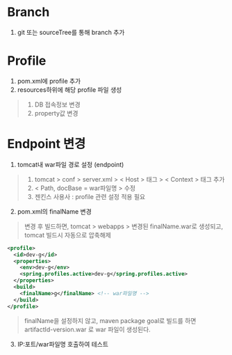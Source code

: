 # Branch
1. git 또는 sourceTree를 통해 branch 추가

# Profile
1. pom.xml에 profile 추가
2. resources하위에 해당 profile 파일 생성
> 1. DB 접속정보 변경
> 2. property값 변경

# Endpoint 변경
1. tomcat내 war파일 경로 설정 (endpoint)
> 1. tomcat > conf > server.xml > < Host > 태그 > < Context > 태그 추가
> 2. < Path, docBase = war파일명 > 수정
> 3. 젠킨스 사용사 : profile 관련 설정 적용 필요 

2. pom.xml의 finalName 변경
> 변경 후 빌드하면, tomcat > webapps > 변경된 finalName.war로 생성되고, tomcat 빌드시 자동으로 압축해제
```xml
<profile>
  <id>dev-g</id>
  <properties>
    <env>dev-g</env>
    <spring.profiles.active>dev-g</spring.profiles.active>
  </properties>
  <build>
    <finalName>g</finalName> <!-- war파일명 -->
  </build>
</profile>
```
> finalName을 설정하지 않고, maven package goal로 빌드를 하면 artifactId-version.war 로 war 파일이 생성된다.

3. IP:포트/war파일명 호출하여 테스트
